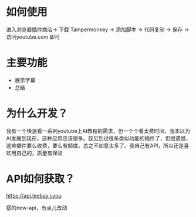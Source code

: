 

# 如何使用
进入浏览器插件商店-> 下载 Tampermonkey -> 添加脚本 -> 代码复制 -> 保存 -> 访问youtube.com 即可

# 主要功能

- 展示字幕
- 总结

# 为什么开发？

我有一个快速看一系列youtube上AI教程的需求，但一个个看太费时间，我本以为AI发展到现在，这种应用应该很多。我见到过很多类似功能的插件了，但很遗憾，这些插件要么收费，要么有额度。总之不如意太多了。我自己有API，所以还是喜欢用自己的，质量有保证

# API如何获取？
https://api.leebay.cyou 

搭的new-api，有点儿改动
